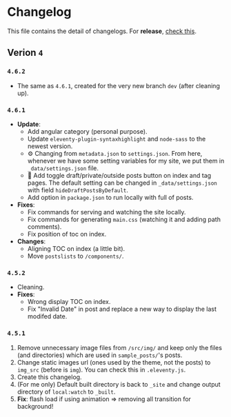 # Changelog

This file contains the detail of changelogs. For **release**, [check this](https://github.com/dinhanhthi/dinhanhthi.com/releases).

## Verion `4`

### `4.6.2`

- The same as `4.6.1`, created for the very new branch `dev` (after cleaning up).

### `4.6.1`

- **Update**:
  - Add angular category (personal purpose).
  - Update `eleventy-plugin-syntaxhighlight` and `node-sass` to the newest version.
  - ⚙ Changing from `metadata.json` to `settings.json`. From here, whenever we have some setting variables for my site, we put them in `_data/settings.json` file.
  - 🎉 Add toggle draft/private/outside posts button on index and tag pages. The default setting can be changed in `_data/settings.json` with field `hideDraftPostsByDefault`.
  - Add option in `package.json` to run locally with full of posts.
- **Fixes**:
  - Fix commands for serving and watching the site locally.
  - Fix commands for generating `main.css` (watching it and adding path comments).
  - Fix position of toc on index.
- **Changes**:
  - Aligning TOC on index (a little bit).
  - Move `postslists` to `/components/`.

### `4.5.2`

- Cleaning.
- **Fixes**:
  - Wrong display TOC on index.
  - Fix "Invalid Date" in post and replace a new way to display the last modifed date.

### `4.5.1`

1. Remove unnecessary image files from `/src/img/` and keep only the files (and directories) which are used in `sample_posts/`'s posts.
2. Change static images url (ones used by the theme, not the posts) to `img_src` (before is `img`). You can check this in `.eleventy.js`.
3. Create this changelog.
4. (For me only) Default built directory is back to `_site` and change output directory of `local:watch` to `_built`.
5. **Fix**: flash load if using animation => removing all transition for background!